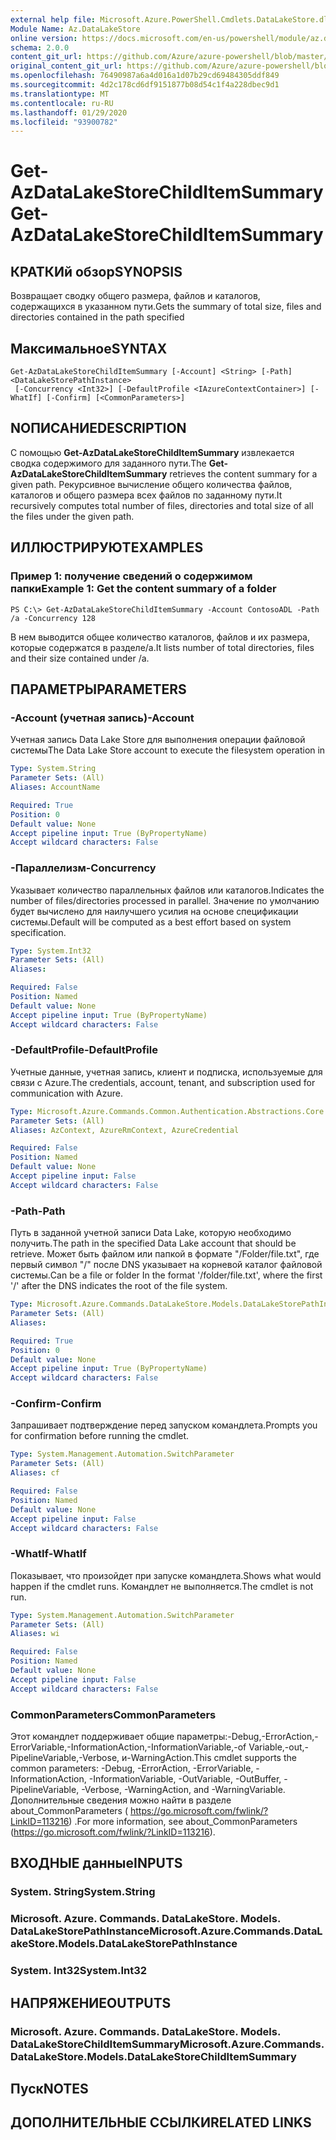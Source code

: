 ```yaml
---
external help file: Microsoft.Azure.PowerShell.Cmdlets.DataLakeStore.dll-Help.xml
Module Name: Az.DataLakeStore
online version: https://docs.microsoft.com/en-us/powershell/module/az.datalakestore/get-azdatalakestorechilditemsummary
schema: 2.0.0
content_git_url: https://github.com/Azure/azure-powershell/blob/master/src/DataLakeStore/DataLakeStore/help/Get-AzDataLakeStoreChildItemSummary.md
original_content_git_url: https://github.com/Azure/azure-powershell/blob/master/src/DataLakeStore/DataLakeStore/help/Get-AzDataLakeStoreChildItemSummary.md
ms.openlocfilehash: 76490987a6a4d016a1d07b29cd69484305ddf849
ms.sourcegitcommit: 4d2c178cd6df9151877b08d54c1f4a228dbec9d1
ms.translationtype: MT
ms.contentlocale: ru-RU
ms.lasthandoff: 01/29/2020
ms.locfileid: "93900782"
---
```

# <span data-ttu-id="33cd6-101">Get-AzDataLakeStoreChildItemSummary</span><span class="sxs-lookup"><span data-stu-id="33cd6-101">Get-AzDataLakeStoreChildItemSummary</span></span>

## <span data-ttu-id="33cd6-102">КРАТКИй обзор</span><span class="sxs-lookup"><span data-stu-id="33cd6-102">SYNOPSIS</span></span>
<span data-ttu-id="33cd6-103">Возвращает сводку общего размера, файлов и каталогов, содержащихся в указанном пути.</span><span class="sxs-lookup"><span data-stu-id="33cd6-103">Gets the summary of total size, files and directories contained in the path specified</span></span>

## <span data-ttu-id="33cd6-104">Максимальное</span><span class="sxs-lookup"><span data-stu-id="33cd6-104">SYNTAX</span></span>

```
Get-AzDataLakeStoreChildItemSummary [-Account] <String> [-Path] <DataLakeStorePathInstance>
 [-Concurrency <Int32>] [-DefaultProfile <IAzureContextContainer>] [-WhatIf] [-Confirm] [<CommonParameters>]
```

## <span data-ttu-id="33cd6-105">NОПИСАНИЕ</span><span class="sxs-lookup"><span data-stu-id="33cd6-105">DESCRIPTION</span></span>
<span data-ttu-id="33cd6-106">С помощью **Get-AzDataLakeStoreChildItemSummary** извлекается сводка содержимого для заданного пути.</span><span class="sxs-lookup"><span data-stu-id="33cd6-106">The **Get-AzDataLakeStoreChildItemSummary** retrieves the content summary for a given path.</span></span> <span data-ttu-id="33cd6-107">Рекурсивное вычисление общего количества файлов, каталогов и общего размера всех файлов по заданному пути.</span><span class="sxs-lookup"><span data-stu-id="33cd6-107">It recursively computes total number of files, directories and total size of all the files under the given path.</span></span>

## <span data-ttu-id="33cd6-108">ИЛЛЮСТРИРУЮТ</span><span class="sxs-lookup"><span data-stu-id="33cd6-108">EXAMPLES</span></span>

### <span data-ttu-id="33cd6-109">Пример 1: получение сведений о содержимом папки</span><span class="sxs-lookup"><span data-stu-id="33cd6-109">Example 1: Get the content summary of a folder</span></span>
```
PS C:\> Get-AzDataLakeStoreChildItemSummary -Account ContosoADL -Path /a -Concurrency 128
```

<span data-ttu-id="33cd6-110">В нем выводится общее количество каталогов, файлов и их размера, которые содержатся в разделе/a.</span><span class="sxs-lookup"><span data-stu-id="33cd6-110">It lists number of total directories, files and their size contained under /a.</span></span>

## <span data-ttu-id="33cd6-111">ПАРАМЕТРЫ</span><span class="sxs-lookup"><span data-stu-id="33cd6-111">PARAMETERS</span></span>

### <span data-ttu-id="33cd6-112">-Account (учетная запись)</span><span class="sxs-lookup"><span data-stu-id="33cd6-112">-Account</span></span>
<span data-ttu-id="33cd6-113">Учетная запись Data Lake Store для выполнения операции файловой системы</span><span class="sxs-lookup"><span data-stu-id="33cd6-113">The Data Lake Store account to execute the filesystem operation in</span></span>

```yaml
Type: System.String
Parameter Sets: (All)
Aliases: AccountName

Required: True
Position: 0
Default value: None
Accept pipeline input: True (ByPropertyName)
Accept wildcard characters: False
```

### <span data-ttu-id="33cd6-114">-Параллелизм</span><span class="sxs-lookup"><span data-stu-id="33cd6-114">-Concurrency</span></span>
<span data-ttu-id="33cd6-115">Указывает количество параллельных файлов или каталогов.</span><span class="sxs-lookup"><span data-stu-id="33cd6-115">Indicates the number of files/directories processed in parallel.</span></span>
<span data-ttu-id="33cd6-116">Значение по умолчанию будет вычислено для наилучшего усилия на основе спецификации системы.</span><span class="sxs-lookup"><span data-stu-id="33cd6-116">Default will be computed as a best effort based on system specification.</span></span>

```yaml
Type: System.Int32
Parameter Sets: (All)
Aliases:

Required: False
Position: Named
Default value: None
Accept pipeline input: True (ByPropertyName)
Accept wildcard characters: False
```

### <span data-ttu-id="33cd6-117">-DefaultProfile</span><span class="sxs-lookup"><span data-stu-id="33cd6-117">-DefaultProfile</span></span>
<span data-ttu-id="33cd6-118">Учетные данные, учетная запись, клиент и подписка, используемые для связи с Azure.</span><span class="sxs-lookup"><span data-stu-id="33cd6-118">The credentials, account, tenant, and subscription used for communication with Azure.</span></span>

```yaml
Type: Microsoft.Azure.Commands.Common.Authentication.Abstractions.Core.IAzureContextContainer
Parameter Sets: (All)
Aliases: AzContext, AzureRmContext, AzureCredential

Required: False
Position: Named
Default value: None
Accept pipeline input: False
Accept wildcard characters: False
```

### <span data-ttu-id="33cd6-119">-Path</span><span class="sxs-lookup"><span data-stu-id="33cd6-119">-Path</span></span>
<span data-ttu-id="33cd6-120">Путь в заданной учетной записи Data Lake, которую необходимо получить.</span><span class="sxs-lookup"><span data-stu-id="33cd6-120">The path in the specified Data Lake account that should be retrieve.</span></span>
<span data-ttu-id="33cd6-121">Может быть файлом или папкой в формате "/Folder/file.txt", где первый символ "/" после DNS указывает на корневой каталог файловой системы.</span><span class="sxs-lookup"><span data-stu-id="33cd6-121">Can be a file or folder In the format '/folder/file.txt', where the first '/' after the DNS indicates the root of the file system.</span></span>

```yaml
Type: Microsoft.Azure.Commands.DataLakeStore.Models.DataLakeStorePathInstance
Parameter Sets: (All)
Aliases:

Required: True
Position: 0
Default value: None
Accept pipeline input: True (ByPropertyName)
Accept wildcard characters: False
```

### <span data-ttu-id="33cd6-122">-Confirm</span><span class="sxs-lookup"><span data-stu-id="33cd6-122">-Confirm</span></span>
<span data-ttu-id="33cd6-123">Запрашивает подтверждение перед запуском командлета.</span><span class="sxs-lookup"><span data-stu-id="33cd6-123">Prompts you for confirmation before running the cmdlet.</span></span>

```yaml
Type: System.Management.Automation.SwitchParameter
Parameter Sets: (All)
Aliases: cf

Required: False
Position: Named
Default value: None
Accept pipeline input: False
Accept wildcard characters: False
```

### <span data-ttu-id="33cd6-124">-WhatIf</span><span class="sxs-lookup"><span data-stu-id="33cd6-124">-WhatIf</span></span>
<span data-ttu-id="33cd6-125">Показывает, что произойдет при запуске командлета.</span><span class="sxs-lookup"><span data-stu-id="33cd6-125">Shows what would happen if the cmdlet runs.</span></span>
<span data-ttu-id="33cd6-126">Командлет не выполняется.</span><span class="sxs-lookup"><span data-stu-id="33cd6-126">The cmdlet is not run.</span></span>

```yaml
Type: System.Management.Automation.SwitchParameter
Parameter Sets: (All)
Aliases: wi

Required: False
Position: Named
Default value: None
Accept pipeline input: False
Accept wildcard characters: False
```

### <span data-ttu-id="33cd6-127">CommonParameters</span><span class="sxs-lookup"><span data-stu-id="33cd6-127">CommonParameters</span></span>
<span data-ttu-id="33cd6-128">Этот командлет поддерживает общие параметры:-Debug,-ErrorAction,-ErrorVariable,-InformationAction,-InformationVariable,-of Variable,-out,-PipelineVariable,-Verbose, и-WarningAction.</span><span class="sxs-lookup"><span data-stu-id="33cd6-128">This cmdlet supports the common parameters: -Debug, -ErrorAction, -ErrorVariable, -InformationAction, -InformationVariable, -OutVariable, -OutBuffer, -PipelineVariable, -Verbose, -WarningAction, and -WarningVariable.</span></span> <span data-ttu-id="33cd6-129">Дополнительные сведения можно найти в разделе about_CommonParameters ( https://go.microsoft.com/fwlink/?LinkID=113216) .</span><span class="sxs-lookup"><span data-stu-id="33cd6-129">For more information, see about_CommonParameters (https://go.microsoft.com/fwlink/?LinkID=113216).</span></span>

## <span data-ttu-id="33cd6-130">ВХОДНЫЕ данные</span><span class="sxs-lookup"><span data-stu-id="33cd6-130">INPUTS</span></span>

### <span data-ttu-id="33cd6-131">System. String</span><span class="sxs-lookup"><span data-stu-id="33cd6-131">System.String</span></span>

### <span data-ttu-id="33cd6-132">Microsoft. Azure. Commands. DataLakeStore. Models. DataLakeStorePathInstance</span><span class="sxs-lookup"><span data-stu-id="33cd6-132">Microsoft.Azure.Commands.DataLakeStore.Models.DataLakeStorePathInstance</span></span>

### <span data-ttu-id="33cd6-133">System. Int32</span><span class="sxs-lookup"><span data-stu-id="33cd6-133">System.Int32</span></span>

## <span data-ttu-id="33cd6-134">НАПРЯЖЕНИЕ</span><span class="sxs-lookup"><span data-stu-id="33cd6-134">OUTPUTS</span></span>

### <span data-ttu-id="33cd6-135">Microsoft. Azure. Commands. DataLakeStore. Models. DataLakeStoreChildItemSummary</span><span class="sxs-lookup"><span data-stu-id="33cd6-135">Microsoft.Azure.Commands.DataLakeStore.Models.DataLakeStoreChildItemSummary</span></span>

## <span data-ttu-id="33cd6-136">Пуск</span><span class="sxs-lookup"><span data-stu-id="33cd6-136">NOTES</span></span>

## <span data-ttu-id="33cd6-137">ДОПОЛНИТЕЛЬНЫЕ ССЫЛКИ</span><span class="sxs-lookup"><span data-stu-id="33cd6-137">RELATED LINKS</span></span>
